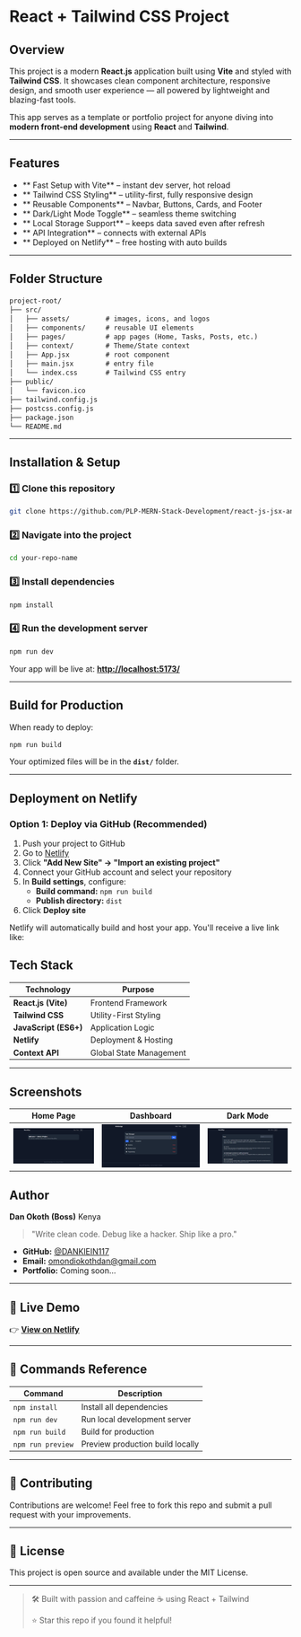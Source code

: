 #  React + Tailwind CSS Project

##  Overview

This project is a modern **React.js** application built using **Vite** and styled with **Tailwind CSS**. It showcases clean component architecture, responsive design, and smooth user experience — all powered by lightweight and blazing-fast tools.

This app serves as a template or portfolio project for anyone diving into **modern front-end development** using **React** and **Tailwind**.

---

##  Features

- ** Fast Setup with Vite** – instant dev server, hot reload
- ** Tailwind CSS Styling** – utility-first, fully responsive design
- ** Reusable Components** – Navbar, Buttons, Cards, and Footer
- ** Dark/Light Mode Toggle** – seamless theme switching
- ** Local Storage Support** – keeps data saved even after refresh
- ** API Integration** – connects with external APIs
- ** Deployed on Netlify** – free hosting with auto builds

---

##  Folder Structure

```
project-root/
├── src/
│   ├── assets/         # images, icons, and logos
│   ├── components/     # reusable UI elements
│   ├── pages/          # app pages (Home, Tasks, Posts, etc.)
│   ├── context/        # Theme/State context
│   ├── App.jsx         # root component
│   ├── main.jsx        # entry file
│   └── index.css       # Tailwind CSS entry
├── public/
│   └── favicon.ico
├── tailwind.config.js
├── postcss.config.js
├── package.json
└── README.md
```

---

##  Installation & Setup

### 1️⃣ Clone this repository

```bash
git clone https://github.com/PLP-MERN-Stack-Development/react-js-jsx-and-css-mastering-front-end-development-DANKlEIN117.git
```

### 2️⃣ Navigate into the project

```bash
cd your-repo-name
```

### 3️⃣ Install dependencies

```bash
npm install
```

### 4️⃣ Run the development server

```bash
npm run dev
```

Your app will be live at: **[http://localhost:5173/](http://localhost:5173/)**

---

##  Build for Production

When ready to deploy:

```bash
npm run build
```

Your optimized files will be in the **`dist/`** folder.

---

##  Deployment on Netlify

### Option 1: Deploy via GitHub (Recommended)

1. Push your project to GitHub
2. Go to [Netlify](https://app.netlify.com/)
3. Click **"Add New Site" → "Import an existing project"**
4. Connect your GitHub account and select your repository
5. In **Build settings**, configure:
   - **Build command:** `npm run build`
   - **Publish directory:** `dist`
6. Click **Deploy site** 

Netlify will automatically build and host your app. You'll receive a live link like:



##  Tech Stack

| Technology            | Purpose                    |
| --------------------- | -------------------------- |
| **React.js (Vite)**   | Frontend Framework         |
| **Tailwind CSS**      | Utility-First Styling      |
| **JavaScript (ES6+)** | Application Logic          |
| **Netlify**           | Deployment & Hosting       |
| **Context API**       | Global State Management    |

---

## Screenshots



| Home Page                       | Dashboard                         | Dark Mode                           |
| ------------------------------- | --------------------------------- | ----------------------------------- |
| ![Home](./screenshots/Home.png) | ![Dashboard](./screenshots/Tasks.png) | ![Dark](./screenshots/Posts.png) |



## Author

**Dan Okoth (Boss)**
 Kenya

> "Write clean code. Debug like a hacker. Ship like a pro."

- **GitHub:** [@DANKlEIN117](https://github.com/DANKlEIN117)
- **Email:** [omondiokothdan@gmail.com](mailto:omondiokothdan@gmail.com)
- **Portfolio:** Coming soon...

---

## 🔗 Live Demo

👉 **[View on Netlify](https://sparkling-zuccutto-b09da5.netlify.app/)**

---

## 🧩 Commands Reference

| Command           | Description                       |
| ----------------- | --------------------------------- |
| `npm install`     | Install all dependencies          |
| `npm run dev`     | Run local development server      |
| `npm run build`   | Build for production              |
| `npm run preview` | Preview production build locally  |

---

## 🤝 Contributing

Contributions are welcome! Feel free to fork this repo and submit a pull request with your improvements.

---

## 📝 License

This project is open source and available under the MIT License.

---

> 🛠️ Built with passion and caffeine ☕ using React + Tailwind
>
> ⭐ Star this repo if you found it helpful!
